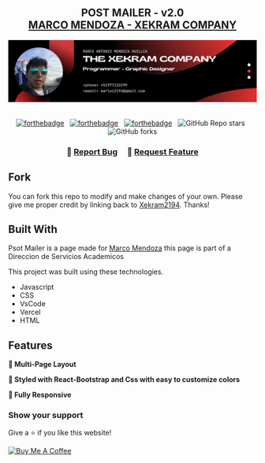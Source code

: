 <h2 align="center">
  POST MAILER - v2.0<br/>
  <a href="" target="_blank">MARCO MENDOZA - XEKRAM COMPANY</a>
</h2>
<div align="center">
  <img alt="Demo" src="./img/programmer baner.png" />
</div>

<br/>

<center>

[![forthebadge](https://forthebadge.com/images/badges/built-with-love.svg)](https://forthebadge.com) &nbsp;
[![forthebadge](https://forthebadge.com/images/badges/made-with-javascript.svg)](https://forthebadge.com) &nbsp;
[![forthebadge](https://forthebadge.com/images/badges/open-source.svg)](https://forthebadge.com) &nbsp;
![GitHub Repo stars](https://img.shields.io/github/stars/soumyajit4419/Portfolio?color=red&logo=github&style=for-the-badge) &nbsp;
![GitHub forks](https://img.shields.io/github/forks/soumyajit4419/Portfolio?color=red&logo=github&style=for-the-badge)

</center>

<h3 align="center">
    🔹
    <a href="https://github.com/Xekram2194/xekram.github.io/issues">Report Bug</a> &nbsp; &nbsp;
    🔹
    <a href="https://github.com/Xekram2194/xekram.github.io/issues">Request Feature</a>
</h3>

## Fork

You can fork this repo to modify and make changes of your own. Please give me proper credit by linking back to [Xekram2194](https://github.com/Xekram2194/xekram.github.io). Thanks!

## Built With

Psot Mailer is a page made for <a href="" target="_blank">Marco Mendoza</a> this page is part of a Direccion de Servicios Academicos<br/>

This project was built using these technologies.

- Javascript
- CSS
- VsCode
- Vercel
- HTML


## Features

**📖 Multi-Page Layout**

**🎨 Styled with React-Bootstrap and Css with easy to customize colors**

**📱 Fully Responsive**



### Show your support

Give a ⭐ if you like this website!

<a href="https://buymeacoffee.com/xekram" target="_blank"><img src="https://cdn.buymeacoffee.com/buttons/v2/default-red.png" alt="Buy Me A Coffee" height= "60px" width= "217px" ></a>
